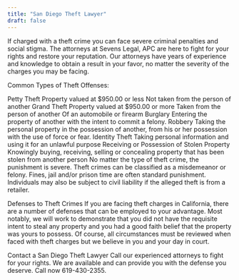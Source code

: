 ```yaml
---
title: "San Diego Theft Lawyer"
draft: false
---
```

If charged with a theft crime you can face severe criminal penalties and social stigma. The attorneys at Sevens Legal, APC are here to fight for your rights and restore your reputation. Our attorneys have years of experience and knowledge to obtain a result in your favor, no matter the severity of the charges you may be facing.

Common Types of Theft Offenses:

Petty Theft
Property valued at $950.00 or less
Not taken from the person of another
Grand Theft
Property valued at $950.00 or more
Taken from the person of another
Of an automobile or firearm
Burglary
Entering the property of another with the intent to commit a felony.
Robbery
Taking the personal property in the possession of another, from his or her possession with the use of force or fear.
Identity Theft
Taking personal information and using it for an unlawful purpose
Receiving or Possession of Stolen Property
Knowingly buying, receiving, selling or concealing property that has been stolen from another person
No matter the type of theft crime, the punishment is severe. Theft crimes can be classified as a misdemeanor or felony.  Fines, jail and/or prison time are often standard punishment.  Individuals may also be subject to civil liability if the alleged theft is from a retailer.

Defenses to Theft Crimes
If you are facing theft charges in California, there are a number of defenses that can be employed to your advantage. Most notably, we will work to demonstrate that you did not have the requisite intent to steal any property and you had a good faith belief that the property was yours to possess. Of course, all circumstances must be reviewed when faced with theft charges but we believe in you and your day in court.

Contact a San Diego Theft Lawyer
Call our experienced attorneys to fight for your rights. We are available and can provide you with the defense you deserve. Call now 619-430-2355.